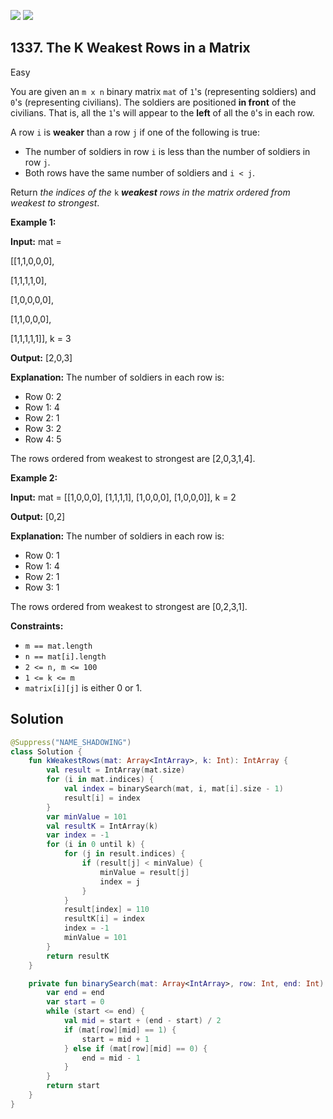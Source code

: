 [![](https://img.shields.io/github/stars/javadev/LeetCode-in-Kotlin?label=Stars&style=flat-square)](https://github.com/javadev/LeetCode-in-Kotlin)
[![](https://img.shields.io/github/forks/javadev/LeetCode-in-Kotlin?label=Fork%20me%20on%20GitHub%20&style=flat-square)](https://github.com/javadev/LeetCode-in-Kotlin/fork)

## 1337\. The K Weakest Rows in a Matrix

Easy

You are given an `m x n` binary matrix `mat` of `1`'s (representing soldiers) and `0`'s (representing civilians). The soldiers are positioned **in front** of the civilians. That is, all the `1`'s will appear to the **left** of all the `0`'s in each row.

A row `i` is **weaker** than a row `j` if one of the following is true:

*   The number of soldiers in row `i` is less than the number of soldiers in row `j`.
*   Both rows have the same number of soldiers and `i < j`.

Return _the indices of the_ `k` _**weakest** rows in the matrix ordered from weakest to strongest_.

**Example 1:**

**Input:** mat = 

[[1,1,0,0,0], 

[1,1,1,1,0], 

[1,0,0,0,0], 

[1,1,0,0,0], 

[1,1,1,1,1]], k = 3

**Output:** [2,0,3]

**Explanation:** The number of soldiers in each row is: 
- Row 0: 2 
- Row 1: 4 
- Row 2: 1 
- Row 3: 2 
- Row 4: 5 
  
The rows ordered from weakest to strongest are [2,0,3,1,4].

**Example 2:**

**Input:** mat = \[\[1,0,0,0], [1,1,1,1], [1,0,0,0], [1,0,0,0]], k = 2

**Output:** [0,2]

**Explanation:** The number of soldiers in each row is: 
- Row 0: 1 
- Row 1: 4 
- Row 2: 1 
- Row 3: 1 
  
The rows ordered from weakest to strongest are [0,2,3,1].

**Constraints:**

*   `m == mat.length`
*   `n == mat[i].length`
*   `2 <= n, m <= 100`
*   `1 <= k <= m`
*   `matrix[i][j]` is either 0 or 1.

## Solution

```kotlin
@Suppress("NAME_SHADOWING")
class Solution {
    fun kWeakestRows(mat: Array<IntArray>, k: Int): IntArray {
        val result = IntArray(mat.size)
        for (i in mat.indices) {
            val index = binarySearch(mat, i, mat[i].size - 1)
            result[i] = index
        }
        var minValue = 101
        val resultK = IntArray(k)
        var index = -1
        for (i in 0 until k) {
            for (j in result.indices) {
                if (result[j] < minValue) {
                    minValue = result[j]
                    index = j
                }
            }
            result[index] = 110
            resultK[i] = index
            index = -1
            minValue = 101
        }
        return resultK
    }

    private fun binarySearch(mat: Array<IntArray>, row: Int, end: Int): Int {
        var end = end
        var start = 0
        while (start <= end) {
            val mid = start + (end - start) / 2
            if (mat[row][mid] == 1) {
                start = mid + 1
            } else if (mat[row][mid] == 0) {
                end = mid - 1
            }
        }
        return start
    }
}
```